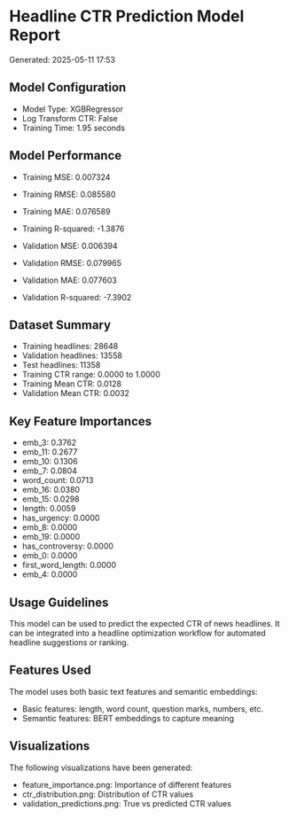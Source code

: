 # Headline CTR Prediction Model Report
Generated: 2025-05-11 17:53

## Model Configuration
- Model Type: XGBRegressor
- Log Transform CTR: False
- Training Time: 1.95 seconds

## Model Performance
- Training MSE: 0.007324
- Training RMSE: 0.085580
- Training MAE: 0.076589
- Training R-squared: -1.3876

- Validation MSE: 0.006394
- Validation RMSE: 0.079965
- Validation MAE: 0.077603
- Validation R-squared: -7.3902

## Dataset Summary
- Training headlines: 28648
- Validation headlines: 13558
- Test headlines: 11358
- Training CTR range: 0.0000 to 1.0000
- Training Mean CTR: 0.0128
- Validation Mean CTR: 0.0032

## Key Feature Importances
- emb_3: 0.3762
- emb_11: 0.2677
- emb_10: 0.1306
- emb_7: 0.0804
- word_count: 0.0713
- emb_16: 0.0380
- emb_15: 0.0298
- length: 0.0059
- has_urgency: 0.0000
- emb_8: 0.0000
- emb_19: 0.0000
- has_controversy: 0.0000
- emb_0: 0.0000
- first_word_length: 0.0000
- emb_4: 0.0000

## Usage Guidelines
This model can be used to predict the expected CTR of news headlines.
It can be integrated into a headline optimization workflow for automated
headline suggestions or ranking.

## Features Used
The model uses both basic text features and semantic embeddings:
- Basic features: length, word count, question marks, numbers, etc.
- Semantic features: BERT embeddings to capture meaning

## Visualizations
The following visualizations have been generated:
- feature_importance.png: Importance of different features
- ctr_distribution.png: Distribution of CTR values
- validation_predictions.png: True vs predicted CTR values
